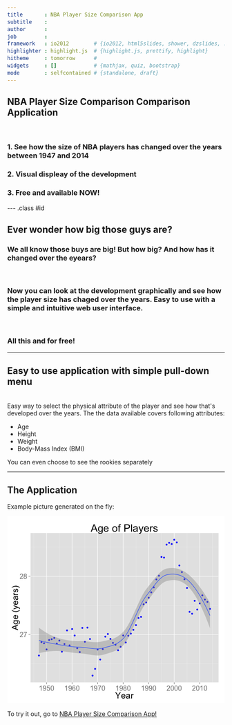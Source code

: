 ```yaml
---
title       : NBA Player Size Comparison App
subtitle    : 
author      : 
job         : 
framework   : io2012        # {io2012, html5slides, shower, dzslides, ...}
highlighter : highlight.js  # {highlight.js, prettify, highlight}
hitheme     : tomorrow      # 
widgets     : []            # {mathjax, quiz, bootstrap}
mode        : selfcontained # {standalone, draft}
---
```


## NBA Player Size Comparison Comparison Application

<br>

<h3>1. See how the size of NBA players has changed over the years between 1947 and 2014</h3>
<h3>2. Visual displeay of the development</h3>
<h3>3. Free and available NOW!</h3>

--- .class #id 

## Ever wonder how big those guys are?

<h3>We all know those buys are big! But how big? And how has it changed over the eyears?</h3>
<br>
<h3>Now you can look at the development graphically and see how the player size has chaged over the years. Easy to use with a simple and intuitive web user interface.</h3>
<br>
<h3>All this and for free!</h3>

---
## Easy to use application with simple pull-down menu

<br>
Easy way to select the physical attribute of the player and see how that's developed over the years. The the data available covers following attributes:

- Age
- Height
- Weight
- Body-Mass Index (BMI)

You can even choose to see the rookies separately

---
## The Application


Example picture generated on the fly:

![plot of chunk unnamed-chunk-2](assets/fig/unnamed-chunk-2.png) 


To try it out, go to <a href="https://tksf.shinyapps.io/Basketball_Project/">NBA Player Size Comparison App!</a>

